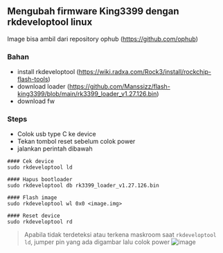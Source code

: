 ## Mengubah firmware King3399 dengan rkdeveloptool linux
Image bisa ambil dari repository ophub (https://github.com/ophub)

### Bahan
- install rkdeveloptool (https://wiki.radxa.com/Rock3/install/rockchip-flash-tools)
- download loader (https://github.com/Manssizz/flash-king3399/blob/main/rk3399_loader_v1.27.126.bin)
- download fw

### Steps
- Colok usb type C ke device
- Tekan tombol reset sebelum colok power
- jalankan perintah dibawah

```
#### Cek device
sudo rkdeveloptool ld

#### Hapus bootloader
sudo rkdeveloptool db rk3399_loader_v1.27.126.bin

#### Flash image
sudo rkdeveloptool wl 0x0 <image.img>

#### Reset device
sudo rkdeveloptool rd
```

> Apabila tidak terdeteksi atau terkena maskroom saat `rkdeveloptool ld`, jumper pin yang ada digambar lalu colok power
![image](https://github.com/Manssizz/flash-king3399/assets/23637327/55c85842-12b5-4dda-a64e-dcb679e0d9ac)
